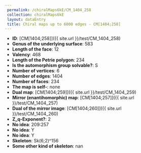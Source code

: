 ```yaml
--- 
 permalink: /chiralMaps6kE/CM_1404_258 
 collection: chiralMaps6kE
 layout: dataEntry
 title: Chiral maps up to 6000 edges - CM[1404;258]
---
```


- **ID**: [CM[1404;258]]({{ site.url }}/test/CM_1404_258)
- **Genus of the underlying surface**: 583
- **Length of the face**: 12
- **Valency**: 468
- **Length of the Petrie polygon**: 234
- **Is the automorphism group solvable?**: S
- **Number of vertices**: 6
- **Number of edges**: 1404
- **Number of faces**: 234
- **The map is self-**: none
- **Dual map**: [CM[1404;259]]({{ site.url }}/test/CM_1404_259)
- **Mirror (enantihomorphic) map**: [CM[1404;257]]({{ site.url }}/test/CM_1404_257)
- **Dual of the mirror image**: [CM[1404;260]]({{ site.url }}/test/CM_1404_260)
- **Z_q-Exponent?**: 2
- **No idea**:  209:257
- **No idea**: Y
- **No idea**: Y
- **Skeleton**: Sk(6;2)^156
- **Some other kind of skeleton**: nan
